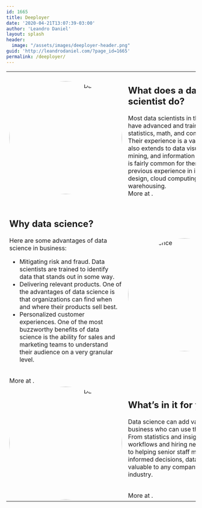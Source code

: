 ```yaml
---
id: 1665
title: Deeployer
date: '2020-04-21T13:07:39-03:00'
author: 'Leandro Daniel'
layout: splash
header:
  image: "/assets/images/deeployer-header.png"
guid: 'http://leandrodaniel.com/?page_id=1665'
permalink: /deeployer/
---
```


<table cellspacing="0" cellpadding="0" style="border: none;">
    <tr>
        <td style="text-align: right; width: 50%">
            <img src="https://deeployer.com/assets/images/01.jpg" style="border-radius: 50%; width: 300px;" alt="Data Science">
        </td>
        <td style="text-align: left; width: 50%">
            <h2>What does a data scientist do?</h2>
            <p>Most data scientists in the industry have advanced and training in statistics, math, and computer science. Their experience is a vast horizon that also extends to data visualization, data mining, and information management. It is fairly common for them to have previous experience in infrastructure design, cloud computing, and data warehousing.
            <br />            
            More at <href="https://deeployer.com/">.
        </td>
    </tr>
    <tr>
        <td style="text-align: left; width: 50%">
            <h2>Why data science?</h2>
            <p>
                Here are some advantages of data science in business:<br />
                <ul>
                    <li>
                        Mitigating risk and fraud. Data scientists are trained to identify data that stands out in some way.
                    </li>
                    <li>
                        Delivering relevant products. One of the advantages of data science is that organizations can find when and where their products sell best.
                    </li>
                    <li>
                        Personalized customer experiences. One of the most buzzworthy benefits of data science is the ability for sales and marketing teams to understand their audience on a very granular level.
                    </li>
                </ul>
            </p>
            <br />            
            More at <href="https://deeployer.com/">.
        </td>
        <td style="text-align: left; width: 50%">
            <img src="https://deeployer.com/assets/images/02.jpg" style="border-radius: 50%; width: 300px;" alt="Data Science">
        </td>
    </tr>
    <tr>
        <td style="text-align: right; width: 50%">
            <img src="https://deeployer.com/assets/images/03.jpg" style="border-radius: 50%; width: 300px;" alt="Data Science">
        </td>
        <td style="text-align: keft; width: 50%">
            <h2 class="display-5">What’s in it for you?</h2>
            <p>Data science can add value to any business who can use their data well. From statistics and insights across workflows and hiring new candidates, to helping senior staff make better-informed decisions, data science is valuable to any company in any industry.</p>
            <br />            
            More at <href="https://deeployer.com/">.
        </td>
    </tr>
</table>
